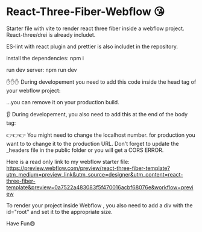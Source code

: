 # React-Three-Fiber-Webflow 😘
Starter file with vite to render react three fiber inside a webflow project.
React-three/drei is already includet.

ES-lint with react plugin and prettier is also includet in the repository.


install the dependencies: npm i

run dev server: npm run dev


✋✋✋
During developement you need to add this code inside the head tag of your webflow project: 

<script type="module">
import RefreshRuntime from "https://master--bejewelled-bunny-c31012.netlify.app/@react-refresh"
RefreshRuntime.injectIntoGlobalHook(window)
window.$RefreshReg$ = () => {}
window.$RefreshSig$ = () => (type) => type
window.__vite_plugin_react_preamble_installed__ = true
</script>


...you can remove it on your production build.

👂
During developement, you also need to add this at the end of the body tag:


<script type="module" src="https://master--bejewelled-bunny-c31012.netlify.app/@vite/client"></script>
<script type="module" src="https://master--bejewelled-bunny-c31012.netlify.app/src/main.jsx"></script>


👉👉👉
You might need to change the localhost number.
for production you want to to change it to the production URL. Don't forget to update the _headers file in the public folder or you will get a CORS ERROR.

Here is a read only link to my webflow starter file: https://preview.webflow.com/preview/react-three-fiber-template?utm_medium=preview_link&utm_source=designer&utm_content=react-three-fiber-template&preview=0a7522a483083f5f470016acbf68076e&workflow=preview

To render your project inside Webflow , you also need to add a div with the id="root" and set it to the appropriate size.


Have Fun😄

